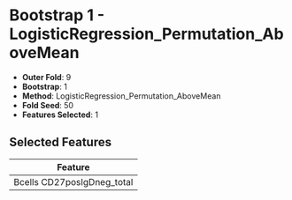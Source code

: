 # Bootstrap 1 - LogisticRegression_Permutation_AboveMean

- **Outer Fold**: 9
- **Bootstrap**: 1
- **Method**: LogisticRegression_Permutation_AboveMean
- **Fold Seed**: 50
- **Features Selected**: 1

## Selected Features

| Feature |
|---------|
| Bcells CD27posIgDneg_total |
